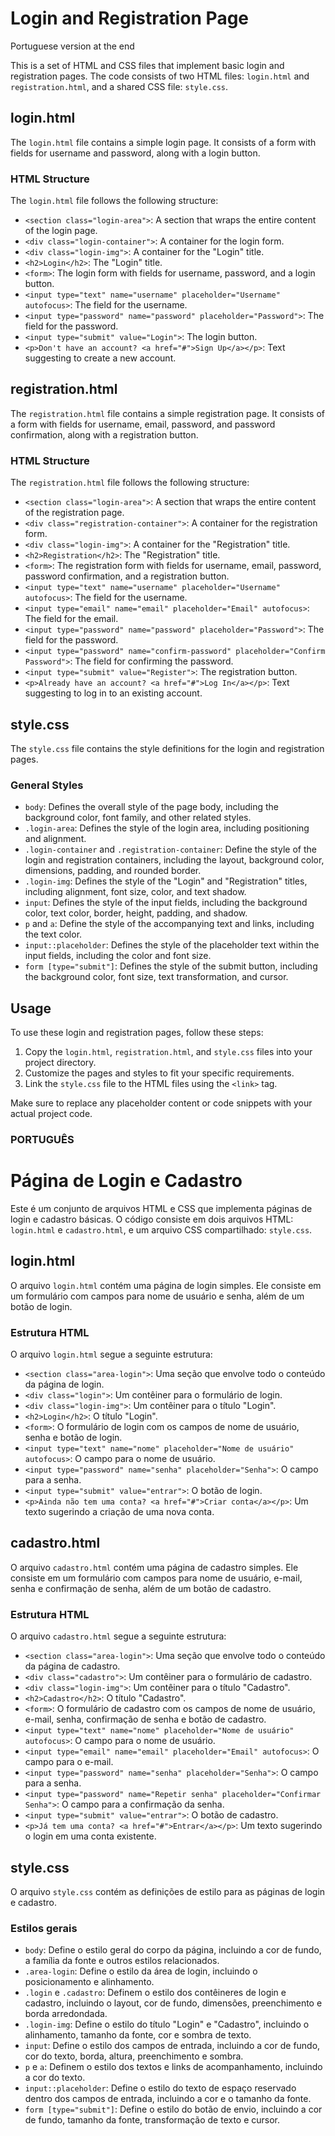 # Login and Registration Page
Portuguese version at the end

This is a set of HTML and CSS files that implement basic login and registration pages. The code consists of two HTML files: `login.html` and `registration.html`, and a shared CSS file: `style.css`.

## login.html

The `login.html` file contains a simple login page. It consists of a form with fields for username and password, along with a login button.

### HTML Structure

The `login.html` file follows the following structure:

- `<section class="login-area">`: A section that wraps the entire content of the login page.
- `<div class="login-container">`: A container for the login form.
- `<div class="login-img">`: A container for the "Login" title.
- `<h2>Login</h2>`: The "Login" title.
- `<form>`: The login form with fields for username, password, and a login button.
- `<input type="text" name="username" placeholder="Username" autofocus>`: The field for the username.
- `<input type="password" name="password" placeholder="Password">`: The field for the password.
- `<input type="submit" value="Login">`: The login button.
- `<p>Don't have an account? <a href="#">Sign Up</a></p>`: Text suggesting to create a new account.

## registration.html

The `registration.html` file contains a simple registration page. It consists of a form with fields for username, email, password, and password confirmation, along with a registration button.

### HTML Structure

The `registration.html` file follows the following structure:

- `<section class="login-area">`: A section that wraps the entire content of the registration page.
- `<div class="registration-container">`: A container for the registration form.
- `<div class="login-img">`: A container for the "Registration" title.
- `<h2>Registration</h2>`: The "Registration" title.
- `<form>`: The registration form with fields for username, email, password, password confirmation, and a registration button.
- `<input type="text" name="username" placeholder="Username" autofocus>`: The field for the username.
- `<input type="email" name="email" placeholder="Email" autofocus>`: The field for the email.
- `<input type="password" name="password" placeholder="Password">`: The field for the password.
- `<input type="password" name="confirm-password" placeholder="Confirm Password">`: The field for confirming the password.
- `<input type="submit" value="Register">`: The registration button.
- `<p>Already have an account? <a href="#">Log In</a></p>`: Text suggesting to log in to an existing account.

## style.css

The `style.css` file contains the style definitions for the login and registration pages.

### General Styles

- `body`: Defines the overall style of the page body, including the background color, font family, and other related styles.
- `.login-area`: Defines the style of the login area, including positioning and alignment.
- `.login-container` and `.registration-container`: Define the style of the login and registration containers, including the layout, background color, dimensions, padding, and rounded border.
- `.login-img`: Defines the style of the "Login" and "Registration" titles, including alignment, font size, color, and text shadow.
- `input`: Defines the style of the input fields, including the background color, text color, border, height, padding, and shadow.
- `p` and `a`: Define the style of the accompanying text and links, including the text color.
- `input::placeholder`: Defines the style of the placeholder text within the input fields, including the color and font size.
- `form [type="submit"]`: Defines the style of the submit button, including the background color, font size, text transformation, and cursor.

## Usage

To use these login and registration pages, follow these steps:

1. Copy the `login.html`, `registration.html`, and `style.css` files into your project directory.
2. Customize the pages and styles to fit your specific requirements.
3. Link the `style.css` file to the HTML files using the `<link>` tag.

Make sure to replace any placeholder content or code snippets with your actual project code.



### PORTUGUÊS

# Página de Login e Cadastro

Este é um conjunto de arquivos HTML e CSS que implementa páginas de login e cadastro básicas. O código consiste em dois arquivos HTML: `login.html` e `cadastro.html`, e um arquivo CSS compartilhado: `style.css`.

## login.html

O arquivo `login.html` contém uma página de login simples. Ele consiste em um formulário com campos para nome de usuário e senha, além de um botão de login.

### Estrutura HTML

O arquivo `login.html` segue a seguinte estrutura:

- `<section class="area-login">`: Uma seção que envolve todo o conteúdo da página de login.
- `<div class="login">`: Um contêiner para o formulário de login.
- `<div class="login-img">`: Um contêiner para o título "Login".
- `<h2>Login</h2>`: O título "Login".
- `<form>`: O formulário de login com os campos de nome de usuário, senha e botão de login.
- `<input type="text" name="nome" placeholder="Nome de usuário" autofocus>`: O campo para o nome de usuário.
- `<input type="password" name="senha" placeholder="Senha">`: O campo para a senha.
- `<input type="submit" value="entrar">`: O botão de login.
- `<p>Ainda não tem uma conta? <a href="#">Criar conta</a></p>`: Um texto sugerindo a criação de uma nova conta.

## cadastro.html

O arquivo `cadastro.html` contém uma página de cadastro simples. Ele consiste em um formulário com campos para nome de usuário, e-mail, senha e confirmação de senha, além de um botão de cadastro.

### Estrutura HTML

O arquivo `cadastro.html` segue a seguinte estrutura:

- `<section class="area-login">`: Uma seção que envolve todo o conteúdo da página de cadastro.
- `<div class="cadastro">`: Um contêiner para o formulário de cadastro.
- `<div class="login-img">`: Um contêiner para o título "Cadastro".
- `<h2>Cadastro</h2>`: O título "Cadastro".
- `<form>`: O formulário de cadastro com os campos de nome de usuário, e-mail, senha, confirmação de senha e botão de cadastro.
- `<input type="text" name="nome" placeholder="Nome de usuário" autofocus>`: O campo para o nome de usuário.
- `<input type="email" name="email" placeholder="Email" autofocus>`: O campo para o e-mail.
- `<input type="password" name="senha" placeholder="Senha">`: O campo para a senha.
- `<input type="password" name="Repetir senha" placeholder="Confirmar Senha">`: O campo para a confirmação da senha.
- `<input type="submit" value="entrar">`: O botão de cadastro.
- `<p>Já tem uma conta? <a href="#">Entrar</a></p>`: Um texto sugerindo o login em uma conta existente.

## style.css

O arquivo `style.css` contém as definições de estilo para as páginas de login e cadastro.

### Estilos gerais

- `body`: Define o estilo geral do corpo da página, incluindo a cor de fundo, a família da fonte e outros estilos relacionados.
- `.area-login`: Define o estilo da área de login, incluindo o posicionamento e alinhamento.
- `.login` e `.cadastro`: Definem o estilo dos contêineres de login e cadastro, incluindo o layout, cor de fundo, dimensões, preenchimento e borda arredondada.
- `.login-img`: Define o estilo do título "Login" e "Cadastro", incluindo o alinhamento, tamanho da fonte, cor e sombra de texto.
- `input`: Define o estilo dos campos de entrada, incluindo a cor de fundo, cor do texto, borda, altura, preenchimento e sombra.
- `p` e `a`: Definem o estilo dos textos e links de acompanhamento, incluindo a cor do texto.
- `input::placeholder`: Define o estilo do texto de espaço reservado dentro dos campos de entrada, incluindo a cor e o tamanho da fonte.
- `form [type="submit"]`: Define o estilo do botão de envio, incluindo a cor de fundo, tamanho da fonte, transformação de texto e cursor.
